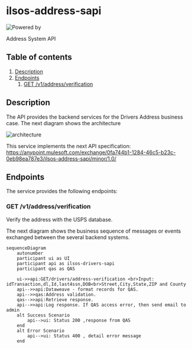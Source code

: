 # ilsos-address-sapi
![Powered by](https://img.shields.io/badge/Powered%20by-Mulesoft-535597.svg)
<br>

Address System API

## Table of contents
1. [Description](#description)
1. [Endpoints](#endpoints)
    1. [GET /v1/address/verification](#get-v1addressverification)

## Description
The API provides the backend services for the Drivers Address business case. The next diagram shows the architecture

![architecture](./media/architecture.png)

This service implements the next API specification: https://anypoint.mulesoft.com/exchange/0fa744b1-1284-46c5-b23c-0eb98ea787e3/ilsos-address-sapi/minor/1.0/

## Endpoints
The service provides the following endpoints:

### GET /v1/address/verification
Verify the address with the USPS database.

The next diagram shows the business sequence of messages or events exchanged between the several backend systems.

```mermaid
sequenceDiagram
    autonumber
    participant ui as UI
    participant api as ilsos-drivers-sapi
    participant qas as QAS

    ui->>api:GET/drivers/address-verification <br>Input: idTransaction,dl,Id,last4ssn,DOB<br>Street,City,State,ZIP and County
    api-->>api:Dataweave - format records for QAS.
    api-->>qas:Address validation.
    qas-->>api:Retrieve response.
    api-->>api:Log response. If QAS access error, then send email to admin
    alt Success Scenario 
        api-->ui: Status 200 ,response from QAS
    end
    alt Error Scenario 
        api-->ui: Status 400 , detail error message
    end
  ```
